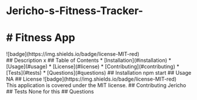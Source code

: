 # Jericho-s-Fitness-Tracker-
<h1 align=“center”># Fitness App </h1>
  ![badge](https://img.shields.io/badge/license-MIT-red) <br />
  ## Description
  x
  ## Table of Contents
  * [Installation](#installation)
  * [Usage](#usage)
  * [License](#license)
  * [Contributing](#contributing)
  * [Tests](#tests)
  * [Questions](#questions)
  ## Installation
  npm start
  ## Usage
  NA
  ## License
  ![badge](https://img.shields.io/badge/license-MIT-red)
  <br />
  This application is covered under the MIT license.
  ## Contributing
  Jericho
  ## Tests
  None for this
  ## Questions